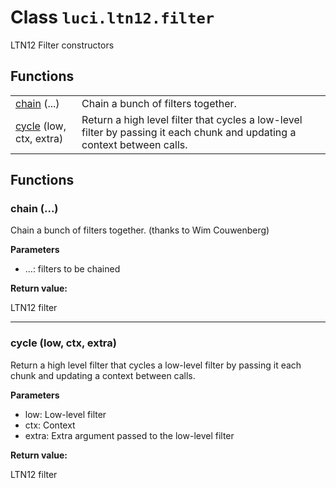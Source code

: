 # Class `luci.ltn12.filter`

LTN12 Filter constructors

## Functions

|                                                 |                                                                                                                          |
| -                                               | -                                                                                                                        |
| [chain](#chain) (...)                           | Chain a bunch of filters together.                                                                                       |
| [cycle](#cycle-low-ctx-extra) (low, ctx, extra) | Return a high level filter that cycles a low-level filter by passing it each chunk and updating a context between calls. |

## Functions

### chain (...)

Chain a bunch of filters together. (thanks to Wim Couwenberg)

**Parameters**

- ...: filters to be chained

**Return value:**

LTN12 filter

---
### cycle (low, ctx, extra)

Return a high level filter that cycles a low-level filter by passing it each chunk and updating a context between calls.

**Parameters**

- low: Low-level filter
- ctx: Context
- extra: Extra argument passed to the low-level filter

**Return value:**

LTN12 filter
